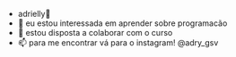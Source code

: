 - adrielly💞️
- 👀 eu estou interessada em aprender sobre programacão
- 💞️ estou disposta a colaborar com o curso
- 📫 para me encontrar vá para o instagram! @adry_gsv


